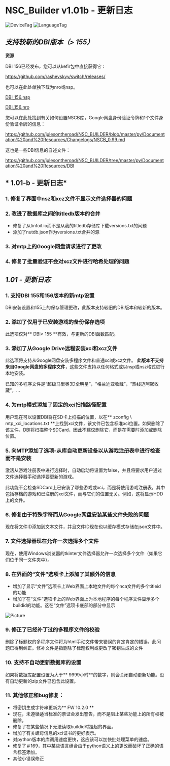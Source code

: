 # NSC_Builder v1.01b - 更新日志

![DeviceTag](https://img.shields.io/badge/Device-SWITCH-e60012.svg)  ![LanguageTag](https://img.shields.io/badge/languages-python_batch_html5_javascript-blue.svg)

## *支持较新的DBI版本（> 155）*

**资源**

DBI 156已经发布，您可以从kefir包中直接获得它：

https://github.com/rashevskyv/switch/releases/

也可以在此处单独下载为nro或nsp。

[DBI_156.nsp](https://github.com/julesontheroad/NSC_BUILDER/raw/master/py/Documentation%20and%20Resources/DBI/156/DBI_0591703820420000.nsp)

[DBI_156.nro](https://github.com/julesontheroad/NSC_BUILDER/raw/master/py/Documentation%20and%20Resources/DBI/156/DBI.nro)

您可以在此处找到有关如何设置NSCB库，Google网盘身份验证令牌和1个文件身份验证令牌的信息：

https://github.com/julesontheroad/NSC_BUILDER/blob/master/py/Documentation%20and%20Resources/Changelogs/NSCB_0.99.md

这也是一些DBI信息的自述文件：

https://github.com/julesontheroad/NSC_BUILDER/tree/master/py/Documentation%20and%20Resources/DBI

## * 1.01-b - 更新日志*
### 1. 修复了界面中nsz和xcz文件不显示文件选择器的问题
### 2. 改进了数据库之间的titledb版本的合并

* 修复了从tinfoil.io而不是从我的titledb存储库下载versions.txt的问题 
* 添加了nutdb.json作为versions.txt合并的源

### 3. 对mtp上的Google网盘请求进行了更改

### 4. 修复了批量验证不会对xcz文件进行哈希处理的问题

## *1.01 - 更新日志*

### 1. 支持DBI 155和156版本的新mtp设置

DBI安装设置和155上的保存管理更改，此版本支持较旧的DBI版本和较新的版本。

### 2. 添加了仅用于已安装游戏的备份保存选项

此选项仅对** DBI> 155 **有效，与更新的DBI函数匹配。

### 3. 添加了从Google Drive远程安装xci和xcz文件

此选项将支持从Google网盘安装多程序文件和普通xci或xcz文件。 **此版本不支持来自Google网盘的多程序文件**，这些文件支持以任何格式或以nsp或nsz格式进行本地安装。

已知的多程序文件是“超级马里奥3D全明星”，“格兰迪亚收藏”，“热线迈阿密收藏”，...

### 4. 为mtp模式添加了固定的xci扫描路径配置

用户现在可以设置DBI将在SD卡上扫描的位置，以在** zconfig \ mtp_xci_locations.txt **上找到xci文件，该文件已包含标准xci位置。如果删除了该文件，DBI将扫描整个SDCard，因此不建议删除它，而是在需要时添加或删除位置。

### 5. 向MTP添加了选项-从库自动更新设备以从游戏注册表中进行检查而不是安装

激活从游戏注册表中进行选择时，自动启动将设置为false，并且将要求用户通过文件选择器手动选择要更新的游戏。

此功能不会检查SDCard上已安装了哪些游戏或xci，而是将使用游戏注册表，其中包括存档的游戏和已注册的xci文件，而与它们的位置无关。例如，这将显示HDD上的文件。

### 6. 修复由于特殊字符而从Google网盘安装某些文件失败的问题

现在将文件ID添加到文本文件，并且文件ID现在也以缓存模式存储在json文件中。

### 7. 文件选择器现在允许一次选择多个文件
现在，使用Windows浏览器的tkinter文件选择器允许一次选择多个文件（如果它们位于同一文件夹中）。

### 8. 在界面的“文件”选项卡上添加了其额外的信息

- 增加了显示“文件”选项卡上Web界面上本地文件的每个nca文件的多个titleid的功能 
- 增加了在“文件”选项卡上的Web界面上为本地程序的每个程序文件显示多个buildid的功能。这在“文件”选项卡底部的部分中显示

![Picture](https://i.ibb.co/6WR2hnq/exefs.png)

### 9. 修正了已经补丁过的多程序文件的校验

删除了标题权的多程序文件将为html手动文件带来错误的肯定肯定的错误，此问题已得到纠正。修补文件是指删除了标题权利或更改了密钥生成的文件

### 10. 支持不自动更新数据库的设置

如果将数据库配置设置为大于** 9999小时**的数字，则会关闭自动更新功能。没有自动更新的zip文件已包含此设置。

### 11. 其他修正和bug修复：

- 将密钥生成字符串更新为** FW 10.2.0 ** 
- 现在，未遵循适当标准的票证会发出警告，而不是阻止某些功能上的所有权被删除。 
- 修复了在某些情况下无法读取buildid时挂起的界面。 
- 增加了有关螺母信息的xci证书的更好表示。 
- 对python版本的库调用速度更快，这应该可以加快批处理菜单的速度。 
- 修复了＃169，其中某些语言组合由于python语义上的更改而破坏了正确的语言标签添加。 
- 其他小错误修正